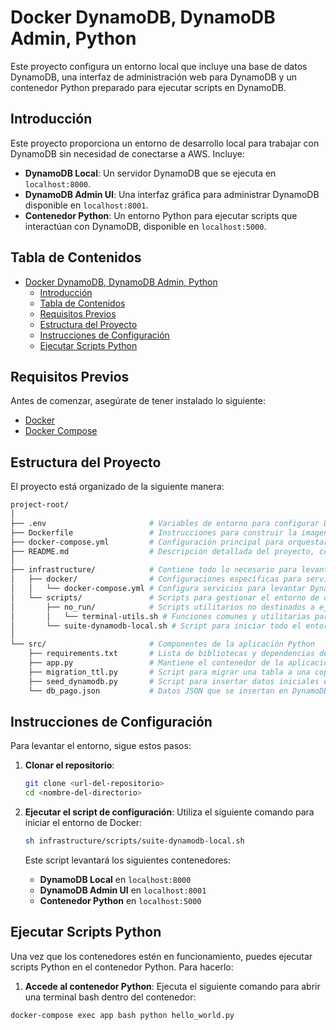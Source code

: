 # Docker DynamoDB, DynamoDB Admin, Python

Este proyecto configura un entorno local que incluye una base de datos DynamoDB, una interfaz de administración web para DynamoDB y un contenedor Python preparado para ejecutar scripts en DynamoDB.

## Introducción

Este proyecto proporciona un entorno de desarrollo local para trabajar con DynamoDB sin necesidad de conectarse a AWS. Incluye:
- **DynamoDB Local**: Un servidor DynamoDB que se ejecuta en `localhost:8000`.
- **DynamoDB Admin UI**: Una interfaz gráfica para administrar DynamoDB disponible en `localhost:8001`.
- **Contenedor Python**: Un entorno Python para ejecutar scripts que interactúan con DynamoDB, disponible en `localhost:5000`.

## Tabla de Contenidos

- [Docker DynamoDB, DynamoDB Admin, Python](#docker-dynamodb-dynamodb-admin-python)
  - [Introducción](#introducción)
  - [Tabla de Contenidos](#tabla-de-contenidos)
  - [Requisitos Previos](#requisitos-previos)
  - [Estructura del Proyecto](#estructura-del-proyecto)
  - [Instrucciones de Configuración](#instrucciones-de-configuración)
  - [Ejecutar Scripts Python](#ejecutar-scripts-python)

## Requisitos Previos

Antes de comenzar, asegúrate de tener instalado lo siguiente:

- [Docker](https://www.docker.com/get-started)
- [Docker Compose](https://docs.docker.com/compose/install/)

## Estructura del Proyecto

El proyecto está organizado de la siguiente manera:

``` bash
project-root/
│
├── .env                       # Variables de entorno para configurar Docker y la aplicación
├── Dockerfile                 # Instrucciones para construir la imagen de Docker de la aplicación Python
├── docker-compose.yml         # Configuración principal para orquestar y levantar la aplicación Python
├── README.md                  # Descripción detallada del proyecto, configuración y uso
│
├── infrastructure/            # Contiene todo lo necesario para levantar y gestionar el entorno
│   ├── docker/                # Configuraciones específicas para servicios de Docker
│   │   └── docker-compose.yml # Configura servicios para levantar DynamoDB y su interfaz de administración
│   └── scripts/               # Scripts para gestionar el entorno de desarrollo y producción
│       ├── no_run/            # Scripts utilitarios no destinados a ejecución directa
│       │   └── terminal-utils.sh # Funciones comunes y utilitarias para otros scripts de bash
│       └── suite-dynamodb-local.sh # Script para iniciar todo el entorno, incluyendo todos los servicios necesarios
│
└── src/                       # Componentes de la aplicación Python
    ├── requirements.txt       # Lista de bibliotecas y dependencias de Python necesarias
    ├── app.py                 # Mantiene el contenedor de la aplicación activo para ejecutar scripts adicionales
    ├── migration_ttl.py       # Script para migrar una tabla a una copia de seguridad y agregar TTL
    ├── seed_dynamodb.py       # Script para insertar datos iniciales en DynamoDB
    └── db_pago.json           # Datos JSON que se insertan en DynamoDB como datos iniciales o de prueba
```

## Instrucciones de Configuración

Para levantar el entorno, sigue estos pasos:

1. **Clonar el repositorio**:

   ```bash
   git clone <url-del-repositorio>
   cd <nombre-del-directorio>
   ```

2. **Ejecutar el script de configuración**:
   Utiliza el siguiente comando para iniciar el entorno de Docker:

   ```bash
   sh infrastructure/scripts/suite-dynamodb-local.sh
   ```

   Este script levantará los siguientes contenedores:
   - **DynamoDB Local** en `localhost:8000`
   - **DynamoDB Admin UI** en `localhost:8001`
   - **Contenedor Python** en `localhost:5000`

## Ejecutar Scripts Python

Una vez que los contenedores estén en funcionamiento, puedes ejecutar scripts Python en el contenedor Python. Para hacerlo:

1. **Accede al contenedor Python**:
   Ejecuta el siguiente comando para abrir una terminal bash dentro del contenedor:

```bash
docker-compose exec app bash python hello_world.py
```
